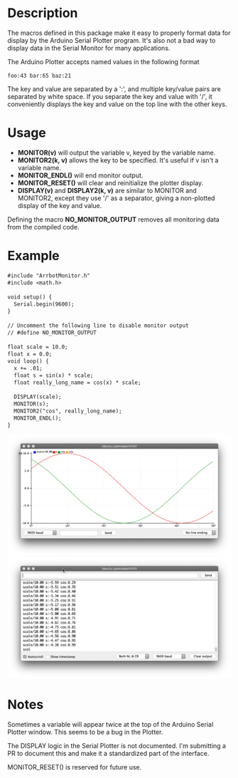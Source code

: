 Description
===========

The macros defined in this package make it easy to properly format
data for display by the Arduino Serial Plotter program.  It's also not a bad
way to display data in the Serial Monitor for many applications.

The Arduino Plotter accepts named values in the following format

    foo:43 bar:65 baz:21

The key and value are separated by a ':', and multiple key/value pairs
are separated by white space.  If you separate the key and value
with '/', it conveniently displays the key and value on the top line
with the other keys.

Usage
=====

- **MONITOR(v)** will output the variable v, keyed by the variable name.
- **MONITOR2(k, v)** allows the key to be specified.  It's useful if v isn't
  a variable name.
- **MONITOR\_ENDL()** will end monitor output.
- **MONITOR\_RESET()** will clear and reinitialize the plotter display.
- **DISPLAY(v)** and **DISPLAY2(k, v)** are similar to MONITOR and MONITOR2,
  except they use '/' as a separator, giving a non-plotted display of
  the key and value.

Defining the macro **NO\_MONITOR\_OUTPUT** removes all monitoring data from
the compiled code.

Example
=======

    #include "ArrbotMonitor.h"
    #include <math.h>

    void setup() {
      Serial.begin(9600);
    }

    // Uncomment the following line to disable monitor output
    // #define NO_MONITOR_OUTPUT

    float scale = 10.0;
    float x = 0.0;
    void loop() {
      x += .01;
      float s = sin(x) * scale;
      float really_long_name = cos(x) * scale;

      DISPLAY(scale);
      MONITOR(s);
      MONITOR2("cos", really_long_name);
      MONITOR_ENDL();
    }

![plotter screenshot](extras/plotter-screenshot.png)
![monitor screenshot](extras/monitor-screenshot.png)

Notes
=====

Sometimes a variable will appear twice at the top of the Arduino
Serial Plotter window.  This seems to be a bug in the Plotter.

The DISPLAY logic in the Serial Plotter is not documented.  I'm submitting
a PR to document this and make it a standardized part of the interface.

MONITOR\_RESET() is reserved for future use.
